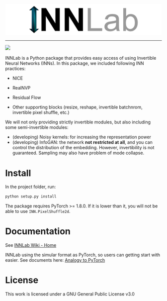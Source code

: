 ![](./images/INNLab.png)

--------------------------------------------------------------------------------


![](https://img.shields.io/static/v1?label=pytorch&message=≥1.6&color=yellow)

INNLab is a Python package that provides easy access of using Invertible Neural Networks (INNs). In this package, we included following INN practices:

* NICE
* RealNVP
* Residual Flow

* Other supporting blocks (resize, reshape, invertible batchnrom, invertible pixel shuffle, etc.)

We will not only providing strictly invertible modules, but also including some semi-invertible modules:

* (developing) Noisy kernels: for increasing the representation power
* (developing) InfoGAN: the network **not restricted at all**, and you can control the distribution of the embedding. However, invertibility is not guaranteed. Sampling may also have problem of mode collapse.

# Install

In the project folder, run:

```bash
python setup.py install
```

The package requires PyTorch >= 1.8.0. If it is lower than it, you will not be able to use `INN.PixelShuffle2d`.

# Documentation

See [INNLab Wiki - Home](https://github.com/ELIFE-ASU/INNLab/wiki)

INNLab using the simular format as PyTorch, so users can getting start with easier. See documents here: [Analogy to PyTorch](https://github.com/ELIFE-ASU/INNLab/wiki/Analogy-to-PyTorch)

# License

This work is licensed under a GNU General Public License v3.0

